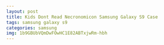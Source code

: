 ```yaml
---
layout: post
title: Kids Dont Read Necronomicon Samsung Galaxy S9 Case
tags: samsung galaxy s9
categories: samsung
img: 1b9GBUbVQmDwFOwHC1E82ABTxjwRm-hbh
---
```

